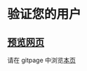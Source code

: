 # 验证您的用户

## [预览网页](src/index.html)

请在 gitpage 中浏览[本页](https://mekefly.github.io/quick-style/verify-your-account)
